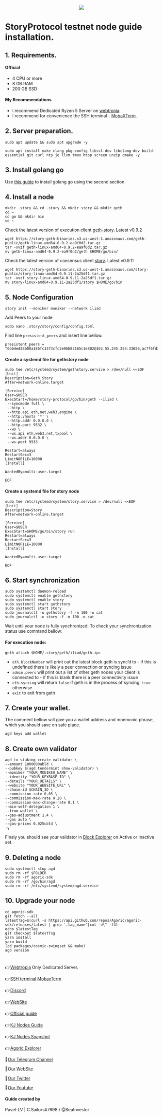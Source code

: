 <p align="center">
 <img src="https://i.postggimg.cc/4dRpshzT/Agoricjpg.jpg"/></a>
</p>

# StoryProtocol testnet node guide installation.

## 1. Requirements.

#### Official 
- 4 CPU or more
- 8 GB RAM
- 200 GB SSD
  
#### My Recommendations
- I recommend Dedicated Ryzen 5 Server on [webtropia](https://bit.ly/45KaUj4)
- I recommend for convenience the SSH terminal - [MobaXTerm](https://mobaxterm.mobatek.net/download.html).

## 2. Server preparation.
```
sudo apt update && sudo apt upgrade -y
```
```
sudo apt install make clang pkg-config libssl-dev libclang-dev build-essential git curl ntp jq llvm tmux htop screen unzip cmake -y
```
## 3. Install golang go
Use [this guide](https://github.com/CryptoSailors/cryptosailors-tools/tree/main/Install%20Golang%20%22Go%22#2-if-you-installing-golang-go-on-clear-server-you-need-input-following-commands) to install golang go using the second section.

## 4. Install a node
```
mkdir .story && cd .story && mkdir story && mkdir geth
cd ~
cd go && mkdir bin
cd ~
```
Check the latest version of execution client [geth-story](https://github.com/piplabs/story-geth/releases). Latest v0.9.2
```
wget https://story-geth-binaries.s3.us-west-1.amazonaws.com/geth-public/geth-linux-amd64-0.9.2-ea9f0d2.tar.gz
tar -xvzf geth-linux-amd64-0.9.2-ea9f0d2.tar.gz
mv geth-linux-amd64-0.9.2-ea9f0d2/geth $HOME/go/bin/
```
Check the latest version of consensus client [story](https://github.com/piplabs/story/releases/tag/v0.9.11). Latest v0.9.11
```
wget https://story-geth-binaries.s3.us-west-1.amazonaws.com/story-public/story-linux-amd64-0.9.11-2a25df1.tar.gz
tar -xvzf story-linux-amd64-0.9.11-2a25df1.tar.gz
mv story-linux-amd64-0.9.11-2a25df1/story $HOME/go/bin
```

## 5. Node Configuration
```
story init --moniker moniker --network iliad
```
Add Peers to your node
```
sodo nano .story/story/config/config.toml
```
Find line `presistent_peers` and insert line bellow.
```
presistent_peers = "6bb4ed28b08a186fc1373cfc2e96b83165c1e882@162.55.245.254:33656,ac7f6fd3b535099d65aad9b23315e69d4ed5e32f@139.59.139.135:26656,fc226b4830bf7947fe7193e83e20501722e7406d@111.119.221.114:26656,f1ec81f4963e78d06cf54f103cb6ca75e19ea831@217.76.159.104:26656,8876a2351818d73c73d97dcf53333e6b7a58c114@3.225.157.207:26656,eeb7d2096a887f8ff8fdde2695c394fcf5a19273@194.238.30.192:36656,c1b1fb63cb1217e6c342c0fd7edf28902e33f189@100.42.179.9:26656"
```
#### Create a systemd file for gethstory node
```
sudo tee /etc/systemd/system/gethstory.service > /dev/null <<EOF
[Unit]
Description=Geth Story
After=network-online.target

[Service]
User=$USER
ExecStart=/home/story-protocol/go/bin/geth --iliad \
 --syncmode full \
 --http \
 --http.api eth,net,web3,engine \
 --http.vhosts '*' \
 --http.addr 0.0.0.0 \
 --http.port 9532 \
 --ws \
 --ws.api eth,web3,net,txpool \
 --ws.addr 0.0.0.0 \
 --ws.port 9533

Restart=always
RestartSec=3
LimitNOFILE=10000
[Install]

WantedBy=multi-user.target

EOF
```
#### Create a systemd file for story node
```
sudo tee /etc/systemd/system/story.service > /dev/null <<EOF
[Unit]
Description=Story
After=network-online.target

[Service]
User=$USER
ExecStart=$HOME/go/bin/story run
Restart=always
RestartSec=3
LimitNOFILE=10000
[Install]

WantedBy=multi-user.target

EOF
```
                                                        
## 6. Start synchronization
```
sudo systemctl daemon-reload
sudo systemctl enable gethstory
sudo systemctl enable story
sudo systemctl start gethstory
sudo systemctl start story
sudo journalctl -u gethstory -f -n 100 -o cat
sudo journalctl -u story -f -n 100 -o cat

```
Wait until your node is fully synchronized. To check your synchronization status use command bellow:
#### For execution node:
```
geth attach $HOME/.story/geth/iliad/geth.ipc
```
- `eth.blockNumber` will print out the latest block geth is sync’d to - if this is undefined there is likely a peer connection or syncing issue
- `admin.peers` will print out a list of other geth nodes your client is connected to - if this is blank there is a peer connectivity issue
- `eth.syncing` will return `false` if geth is in the process of syncing, `true` otherwise
- `exit` to exit from geth

## 7. Create your wallet.
The comment bellow will give you a wallet address and mnemonic phrase, which you should save on safe place.
```
agd keys add wallet
```

## 8. Сreate own validator
```
agd tx staking create-validator \
--amount 1000000ubld \
--pubkey $(agd tendermint show-validator) \
--moniker "YOUR_MONIKER_NAME" \
--identity "YOUR_KEYBASE_ID" \
--details "YOUR_DETAILS" \
--website "YOUR_WEBSITE_URL" \
--chain-id $CHAIN_ID \
--commission-rate 0.05 \
--commission-max-rate 0.20 \
--commission-max-change-rate 0.1 \
--min-self-delegation 1 \
--from wallet \
--gas-adjustment 1.4 \
--gas auto \
--gas-prices 0.025ubld \
-y

```
Finaly you should see your validator in [Block Explorer](https://agoric.explorers.guru/) on Active or Inactive set.

## 9. Deleting a node
```
sudo systemctl stop agd
sudo rm -rf $FOLDER
sudo rm -rf agoric-sdk
sudo rm -rf /go/bin/agd
sudo rm -rf /etc/systemd/system/agd.service
```

## 10. Upgrade your node
```
cd agoric-sdk
git fetch --all
latestTag=$(curl -s https://api.github.com/repos/Agoric/agoric-sdk/releases/latest | grep '.tag_name'|cut -d\" -f4)
echo $latestTag
git checkout $latestTag
yarn install
yarn build
(cd packages/cosmic-swingset && make)
agd version
```

#
👉[Webtropia](https://bit.ly/45KaUj4) Only Dedicated Server.

👉[SSH terminal MobaxTerm](https://mobaxterm.mobatek.net/download.html)

👉[Discord](https://discord.gg/agoric-585576150827532298)

👉[WebSite](https://agoric.com/)

👉[Official guide](https://github.com/Agoric/agoric-sdk)

👉[KJ Nodes Guide](https://services.kjnodes.com/mainnet/agoric/installation/)

👉[KJ Nodes Snapshot](https://services.kjnodes.com/mainnet/agoric/snapshot/)

👉[Agoric Explorer](https://agoric.explorers.guru/)

🔰[Our Telegram Channel](https://t.me/CryptoSailorsAnn)

🔰[Our WebSite](cryptosailors.tech)

🔰[Our Twitter](https://twitter.com/Crypto_Sailors)

🔰[Our Youtube](https://www.youtube.com/@CryptoSailors)

#### Guide created by 
Pavel-LV | C.Sailors#7698 / @SeaInvestor
